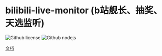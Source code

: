 # bilibili-live-monitor (b站舰长、抽奖、天选监听)
![Github license](https://img.shields.io/badge/license-MIT-brightgreen)
![Github nodejs](https://img.shields.io/badge/nodejs-10.16.3-blue)

[文档](https://Billyzou0741326.github.io/bilibili-live-monitor-ts/)
